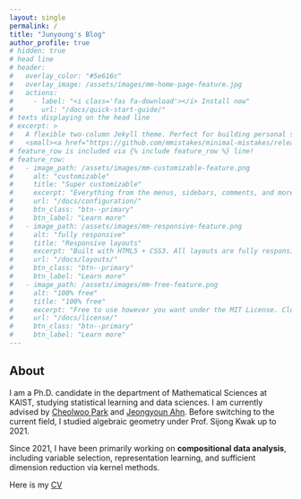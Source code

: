```yaml
---
layout: single
permalink: /
title: "Junyoung's Blog"
author_profile: true
# hidden: true
# head line
# header:
#   overlay_color: "#5e616c"
#   overlay_image: /assets/images/mm-home-page-feature.jpg
#   actions:
#     - label: "<i class='fas fa-download'></i> Install now"
#       url: "/docs/quick-start-guide/"
# texts displaying on the head line
# excerpt: >
#   A flexible two-column Jekyll theme. Perfect for building personal sites, blogs, and portfolios.<br />
#   <small><a href="https://github.com/mmistakes/minimal-mistakes/releases/tag/4.24.0">Latest release v4.24.0</a></small>
# feature_row is included via {% include feature_row %} line!
# feature_row:
#   - image_path: /assets/images/mm-customizable-feature.png
#     alt: "customizable"
#     title: "Super customizable"
#     excerpt: "Everything from the menus, sidebars, comments, and more can be configured or set with YAML Front Matter."
#     url: "/docs/configuration/"
#     btn_class: "btn--primary"
#     btn_label: "Learn more"
#   - image_path: /assets/images/mm-responsive-feature.png
#     alt: "fully responsive"
#     title: "Responsive layouts"
#     excerpt: "Built with HTML5 + CSS3. All layouts are fully responsive with helpers to augment your content."
#     url: "/docs/layouts/"
#     btn_class: "btn--primary"
#     btn_label: "Learn more"
#   - image_path: /assets/images/mm-free-feature.png
#     alt: "100% free"
#     title: "100% free"
#     excerpt: "Free to use however you want under the MIT License. Clone it, fork it, customize it... whatever!"
#     url: "/docs/license/"
#     btn_class: "btn--primary"
#     btn_label: "Learn more"      
---
```

<h2>About</h2>

I am a Ph.D. candidate in the department of Mathematical Sciences at KAIST, studying statistical learning and data sciences. I am currently advised by [Cheolwoo Park](https://sites.google.com/view/parkcw/home?authuser) and [Jeongyoun Ahn](https://statds.kaist.ac.kr/professor). Before switching to the current field, I studied algebraic geometry under Prof. Sijong Kwak up to 2021.

Since 2021, I have been primarily working on **compositional data analysis**, including variable selection, representation learning, and sufficient dimension reduction via kernel methods. 

Here is my [CV](/assets/CV.pdf)
